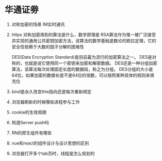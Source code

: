 # 华通证劵

1. 对称加密的场景
   IM实时通讯
2. https 对称加密用到的算法是什么，数学原理是
   RSA算法作为惟一被广泛接受并实现的通用公共密钥加密方法，该算法的数学基础是数论的欧拉定理，它的安全性依赖于大数的因子分解的困难性

   DES(Data Encryption Standard)是目前最为流行的加密算法之一。 DES是对称的，也就是说它使用同一个密钥来加密和解密数据。 DES还是一种分组加密算法，该算法每次处理固定长度的数据段，称之为分组。 DES分组的大小是64位，如果加密的数据长度不是64位的倍数，可以按照某种具体的规则来填充位
3. bind是永久改变this指向还是每次重新绑定
4. 浏览器刷新的时候哪些进程参与工作
5. cookie的生效周期
6. 知道Server push吗
7. RN的原生组件有哪些
8. vue和react的组件设计与设计思想的区别
9. 浏览器打开多个tab页时，线程是怎么规划的
